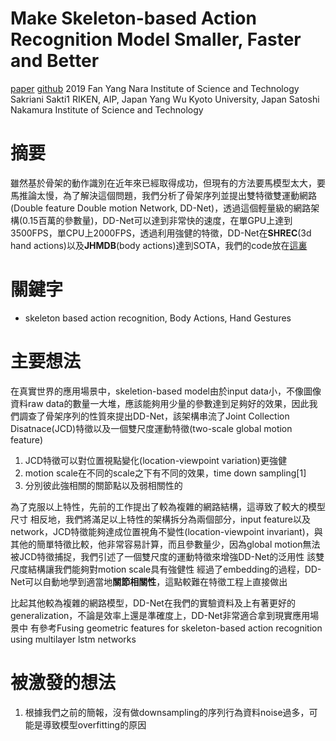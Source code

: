 # Make Skeleton-based Action Recognition Model Smaller, Faster and Better

[paper](https://arxiv.org/pdf/1907.09658.pdf)
[github](https://github.com/fandulu/DD-Net)
2019
Fan Yang Nara Institute of Science and Technology
Sakriani Sakti1 RIKEN, AIP, Japan
Yang Wu  Kyoto University, Japan
Satoshi Nakamura Institute of Science and Technology

# 摘要

雖然基於骨架的動作識別在近年來已經取得成功，但現有的方法要馬模型太大，要馬推論太慢，為了解決這個問題，我們分析了骨架序列並提出雙特徵雙運動網路(Double feature Double motion Network, DD-Net)，透過這個輕量級的網路架構(0.15百萬的參數量)，DD-Net可以達到非常快的速度，在單GPU上達到3500FPS，單CPU上2000FPS，透過利用強健的特徵，DD-Net在**SHREC**(3d hand actions)以及**JHMDB**(body actions)達到SOTA，我們的code放在[這裏](https://github.com/fandulu/DD-Net)

# 關鍵字

* skeleton based action recognition, Body Actions, Hand Gestures

# 主要想法

在真實世界的應用場景中，skeletion-based model由於input data小，不像圖像資料raw data的數量一大堆，應該能夠用少量的參數達到足夠好的效果，因此我們調查了骨架序列的性質來提出DD-Net，該架構串流了Joint Collection Disatnace(JCD)特徵以及一個雙尺度運動特徵(two-scale global motion feature)

1. JCD特徵可以對位置視點變化(location-viewpoint variation)更強健
2. motion scale在不同的scale之下有不同的效果，time down sampling[1]
3. 分別彼此強相關的關節點以及弱相關性的

為了克服以上特性，先前的工作提出了較為複雜的網路結構，這導致了較大的模型尺寸
相反地，我們將滿足以上特性的架構拆分為兩個部分，input feature以及network，JCD特徵能夠達成位置視角不變性(location-viewpoint invariant)，與其他的簡單特徵比較，他非常容易計算，而且參數量少，因為global motion無法被JCD特徵捕捉，我們引述了一個雙尺度的運動特徵來增強DD-Net的泛用性
該雙尺度結構讓我們能夠對motion scale具有強健性
經過了embedding的過程，DD-Net可以自動地學到適當地**關節相關性**，這點較難在特徵工程上直接做出

比起其他較為複雜的網路模型，DD-Net在我們的實驗資料及上有著更好的generalization，不論是效率上還是準確度上，DD-Net非常適合拿到現實應用場景中
有參考Fusing geometric features for skeleton-based action recognition using multilayer lstm networks

# 被激發的想法

1. 根據我們之前的簡報，沒有做downsampling的序列行為資料noise過多，可能是導致模型overfitting的原因
